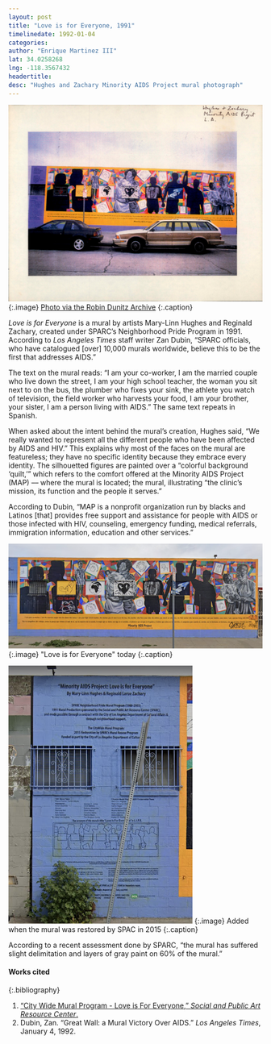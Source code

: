 ```yaml
---
layout: post
title: "Love is for Everyone, 1991"
timelinedate: 1992-01-04
categories:
author: "Enrique Martinez III"
lat: 34.0258268
lng: -118.3567432
headertitle:
desc: "Hughes and Zachary Minority AIDS Project mural photograph"
---
```


![Photograph of Mural](images/obj38.jpg)
   {:.image}
[Photo via the Robin Dunitz Archive](https://visualizela.github.io/dunitzarchive/dunitzproject/obj38/)
   {:.caption}

*Love is for Everyone* is a mural by artists Mary-Linn Hughes and Reginald Zachary, created under SPARC’s Neighborhood Pride Program in 1991. According to *Los Angeles Times* staff writer Zan Dubin, “SPARC officials, who have catalogued [over] 10,000 murals worldwide, believe this to be the first that addresses AIDS.”

The text on the mural reads: “I am your co-worker, I am the married couple who live down the street, I am your high school teacher, the woman you sit next to on the bus, the plumber who fixes your sink, the athlete you watch of television, the field worker who harvests your food, I am your brother, your sister, I am a person living with AIDS.” The same text repeats in Spanish. 

When asked about the intent behind the mural’s creation, Hughes said, “We really wanted to represent all the different people who have been affected by AIDS and HIV.” This explains why most of the faces on the mural are featureless; they have no specific identity because they embrace every identity. The silhouetted figures are painted over a  “colorful background ‘quilt,’” which refers to the comfort offered at the Minority AIDS Project (MAP) –– where the mural is located; the mural, illustrating “the clinic’s mission, its function and the people it serves.”

According to Dubin, “MAP is a nonprofit organization run by blacks and Latinos [that] provides free support and assistance for people with AIDS or those infected with HIV, counseling, emergency funding, medical referrals, immigration information, education and other services.”


![Photograph of Mural](images/aids1.png)
   {:.image}
"Love is for Everyone" today
   {:.caption}

![Photograph of Mural](images/aids2.png)
   {:.image}
Added when the mural was restored by SPAC in 2015
   {:.caption}

According to a recent assessment done by SPARC, “the mural has suffered slight delimitation and layers of gray paint on 60% of the mural.”

#### Works cited

{:.bibliography}
1. [“City Wide Mural Program - Love is For Everyone,” *Social and Public Art Resource Center*.](https://sparcinla.org/love-is-for-everyone-hughes-zachary-cd-10/) 
2. Dubin, Zan. “Great Wall: a Mural Victory Over AIDS.” *Los Angeles Times*, January 4, 1992.

